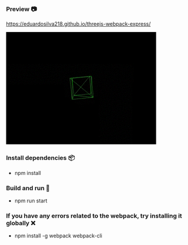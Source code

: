 ### Preview :camera:
https://eduardosilva218.github.io/threejs-webpack-express/

![](gif-preview.gif)

### Install dependencies :package:
* npm install

### Build and run :rocket:
* npm run start

### If you have any errors related to the webpack, try installing it globally :x:
* npm install -g webpack webpack-cli